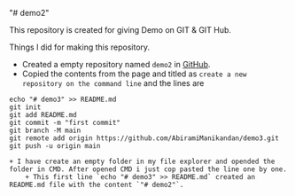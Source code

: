 "# demo2" 

This repository is created for giving Demo on GIT & GIT Hub.

Things I did for making this repository.
+ Created a empty repository named `demo2` in [GitHub](https://github.com/new).
+ Copied the contents from the page and titled as `create a new repository on the command line` and the lines are
```
echo "# demo3" >> README.md
git init
git add README.md
git commit -m "first commit"
git branch -M main
git remote add origin https://github.com/AbiramiManikandan/demo3.git
git push -u origin main
```
	+ I have create an empty folder in my file explorer and opended the folder in CMD. After opened CMD i just cop pasted the line one by one.
		+ This first line `echo "# demo3" >> README.md` created an README.md file with the content `"# demo2"`. 